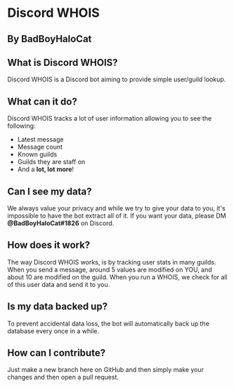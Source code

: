 # Discord WHOIS
## By BadBoyHaloCat

## What is Discord WHOIS?
Discord WHOIS is a Discord bot aiming to provide simple user/guild lookup.

## What can it do?
Discord WHOIS tracks a lot of user information allowing you to see the following:

- Latest message
- Message count
- Known guilds
- Guilds they are staff on
- And a **lot, lot more**!

## Can I see my data?
We always value your privacy and while we try to give your data to you, it's impossible to have the bot extract all of it.
If you want your data, please DM **@BadBoyHaloCat#1826** on Discord.

## How does it work?
The way Discord WHOIS works, is by tracking user stats in many guilds. When you send a message, around 5 values are modified on YOU, and about 10 are modified on the guild.
When you run a WHOIS, we check for all of this user data and send it to you.

## Is my data backed up?
To prevent accidental data loss, the bot will automatically back up the database every once in a while.

## How can I contribute?
Just make a new branch here on GitHub and then simply make your changes and then open a pull request.